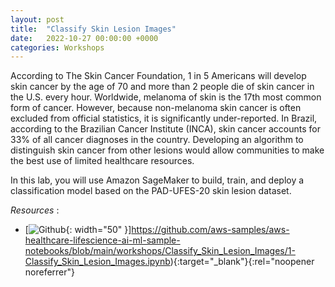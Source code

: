 ```yaml
---
layout: post
title:  "Classify Skin Lesion Images"
date:   2022-10-27 00:00:00 +0000
categories: Workshops 
---
```


According to The Skin Cancer Foundation, 1 in 5 Americans will develop skin cancer by the age of 70 and more than 2 people die of skin cancer in the U.S. every hour. Worldwide, melanoma of skin is the 17th most common form of cancer. However, because non-melanoma skin cancer is often excluded from official statistics, it is significantly under-reported. In Brazil, according to the Brazilian Cancer Institute (INCA), skin cancer accounts for 33% of all cancer diagnoses in the country. Developing an algorithm to distinguish skin cancer from other lesions would allow communities to make the best use of limited healthcare resources.

In this lab, you will use Amazon SageMaker to build, train, and deploy a classification model based on the PAD-UFES-20 skin lesion dataset.


*Resources* :

* [![Github](https://github.githubassets.com/images/modules/logos_page/GitHub-Mark.png){: width="50" }]https://github.com/aws-samples/aws-healthcare-lifescience-ai-ml-sample-notebooks/blob/main/workshops/Classify_Skin_Lesion_Images/1-Classify_Skin_Lesion_Images.ipynb){:target="_blank"}{:rel="noopener noreferrer"}

